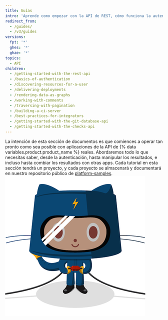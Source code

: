 ```yaml
---
title: Guías
intro: 'Aprende como empezar con la API de REST, cómo funciona la autenticación, o cómo utilizar la API de REST para tareas diveras.'
redirect_from:
  - /guides/
  - /v3/guides
versions:
  fpt: '*'
  ghes: '*'
  ghae: '*'
topics:
  - API
children:
  - /getting-started-with-the-rest-api
  - /basics-of-authentication
  - /discovering-resources-for-a-user
  - /delivering-deployments
  - /rendering-data-as-graphs
  - /working-with-comments
  - /traversing-with-pagination
  - /building-a-ci-server
  - /best-practices-for-integrators
  - /getting-started-with-the-git-database-api
  - /getting-started-with-the-checks-api
---
```


La intención de esta sección de documentos es que comiences a operar tan pronto como sea posible con aplicaciones de la API de {% data variables.product.product_name %} reales. Abordaremos todo lo que necesitas saber, desde la autenticación, hasta manipular los resultados, e incluso hasta combiar los resultados con otras apps. Cada tutorial en esta sección tendrá un proyecto, y cada proyecto se almacenará y documentará en nuestro repositorio público de [platform-samples](https://github.com/github/platform-samples). ![El Electrocat](/assets/images/electrocat.png)
